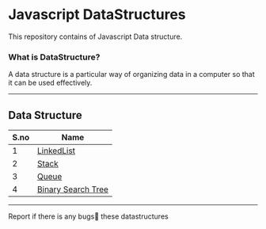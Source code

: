 # Javascript DataStructures

This repository contains of Javascript Data structure.

### What is DataStructure?

A data structure is a particular way of organizing data in a computer so that it can be used effectively.

---

## Data Structure

| S.no | Name                                           |
| ---- | ---------------------------------------------- |
| 1    | [LinkedList](./Linked%20List)                  |
| 2    | [Stack](./stack)                               |
| 3    | [Queue](./Queue)                               |
| 4    | [Binary Search Tree](./Binary%20Search%20Tree) |

---

Report if there is any bugs🐛 these datastructures
